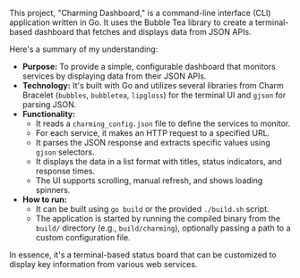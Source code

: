 
This project, "Charming Dashboard," is a command-line interface (CLI) application written in Go. It uses the Bubble Tea library to create a terminal-based dashboard that fetches and displays data from JSON APIs.

Here's a summary of my understanding:

*   **Purpose:** To provide a simple, configurable dashboard that monitors services by displaying data from their JSON APIs.
*   **Technology:** It's built with Go and utilizes several libraries from Charm Bracelet (`bubbles`, `bubbletea`, `lipgloss`) for the terminal UI and `gjson` for parsing JSON.
*   **Functionality:**
    *   It reads a `charming_config.json` file to define the services to monitor.
    *   For each service, it makes an HTTP request to a specified URL.
    *   It parses the JSON response and extracts specific values using `gjson` selectors.
    *   It displays the data in a list format with titles, status indicators, and response times.
    *   The UI supports scrolling, manual refresh, and shows loading spinners.
*   **How to run:**
    *   It can be built using `go build` or the provided `./build.sh` script.
    *   The application is started by running the compiled binary from the `build/` directory (e.g., `build/charming`), optionally passing a path to a custom configuration file.

In essence, it's a terminal-based status board that can be customized to display key information from various web services.
